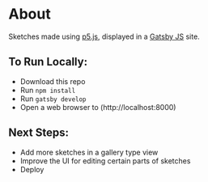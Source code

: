 # About

Sketches made using [p5.js](https://p5js.org), displayed in a [Gatsby JS](https://www.gatsbyjs.org/) site.

## To Run Locally:

- Download this repo
- Run `npm install`
- Run `gatsby develop`
- Open a web browser to (http://localhost:8000)

## Next Steps:

- Add more sketches in a gallery type view
- Improve the UI for editing certain parts of sketches
- Deploy
